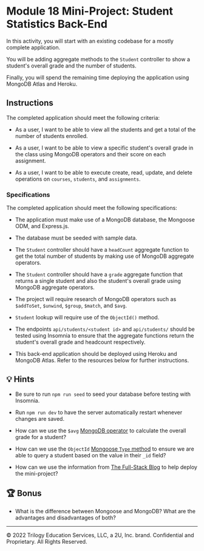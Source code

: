 # Module 18 Mini-Project: Student Statistics Back-End

In this activity, you will start with an existing codebase for a mostly complete application.

You will be adding aggregate methods to the `Student` controller to show a student's overall grade and the number of students.

Finally, you will spend the remaining time deploying the application using MongoDB Atlas and Heroku.

## Instructions

The completed application should meet the following criteria:

- As a user, I want to be able to view all the students and get a total of the number of students enrolled.

- As a user, I want to be able to view a specific student's overall grade in the class using MongoDB operators and their score on each assignment.

- As a user, I want to be able to execute create, read, update, and delete operations on `courses`, `students`, and `assignments`.

### Specifications

The completed application should meet the following specifications:

- The application must make use of a MongoDB database, the Mongoose ODM, and Express.js.

- The database must be seeded with sample data.

- The `Student` controller should have a `headCount` aggregate function to get the total number of students by making use of MongoDB aggregate operators.

- The `Student` controller should have a `grade` aggregate function that returns a single student and also the student's overall grade using MongoDB aggregate operators.

- The project will require research of MongoDB operators such as `$addToSet`, `$unwind`, `$group`, `$match`, and `$avg`.

- `Student` lookup will require use of the `ObjectId()` method.

- The endpoints `api/students/<student id>` and `api/students/` should be tested using Insomnia to ensure that the aggregate functions return the student's overall grade and headcount respectively.

- This back-end application should be deployed using Heroku and MongoDB Atlas. Refer to the resources below for further instructions.

## 💡 Hints

- Be sure to run `npm run seed` to seed your database before testing with Insomnia.

- Run `npm run dev` to have the server automatically restart whenever changes are saved.

- How can we use the `$avg` [MongoDB operator](https://docs.mongodb.com/manual/reference/operator/aggregation/avg/) to calculate the overall grade for a student?

- How can we use the `ObjectId` [Mongoose `Type` method](https://mongoosejs.com/docs/schematypes.html#objectids) to ensure we are able to query a student based on the value in their `_id` field?

- How can we use the information from [The Full-Stack Blog](https://coding-boot-camp.github.io/full-stack/mongodb/deploy-with-heroku-and-mongodb-atlas) to help deploy the mini-project?

## 🏆 Bonus

- What is the difference between Mongoose and MongoDB? What are the advantages and disadvantages of both?

---

© 2022 Trilogy Education Services, LLC, a 2U, Inc. brand. Confidential and Proprietary. All Rights Reserved.
